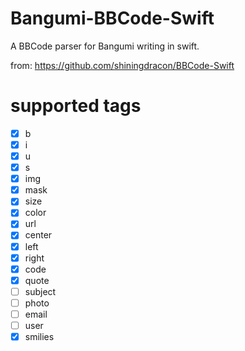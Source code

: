 # Bangumi-BBCode-Swift

A BBCode parser for Bangumi writing in swift.

from: https://github.com/shiningdracon/BBCode-Swift

# supported tags

- [x] b
- [x] i
- [x] u
- [x] s
- [x] img
- [x] mask
- [x] size
- [x] color
- [x] url
- [x] center
- [x] left
- [x] right
- [x] code
- [x] quote
- [ ] subject
- [ ] photo
- [ ] email
- [ ] user
- [x] smilies
